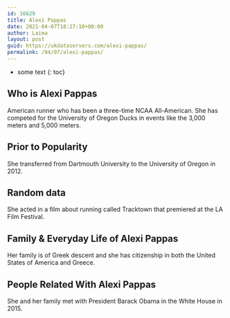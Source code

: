 ```yaml
---
id: 16629
title: Alexi Pappas
date: 2021-04-07T18:27:10+00:00
author: Laima
layout: post
guid: https://ukdataservers.com/alexi-pappas/
permalink: /04/07/alexi-pappas/
---
```


* some text
{: toc}


## Who is Alexi Pappas
                  
                  
                  
American runner who has been a three-time NCAA All-American. She has competed for the University of Oregon Ducks in events like the 3,000 meters and 5,000 meters.
                  
              
            
              
            
                
                
                
## Prior to Popularity
                  
                  
                  
She transferred from Dartmouth University to the University of Oregon in 2012.
                  
              
            
              
            
                
                
                
## Random data
                  
                  
                  
She acted in a film about running called Tracktown that premiered at the LA Film Festival.
                  
              
            
              
            
                
                
                
## Family & Everyday Life of Alexi Pappas
                  
                  
                  
Her family is of Greek descent and she has citizenship in both the United States of America and Greece.
                  
              
            
              
            
                
                
                
## People Related With Alexi Pappas
                  
                  
                  
She and her family met with President Barack Obama in the White House in 2015.
                  
              
            
              
            
                
              
            
              
              
            
            
              
            
          
          
          